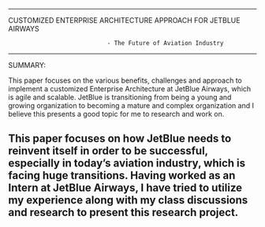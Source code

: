 ------------------------------------------------------------------------------------------------------------------------------
CUSTOMIZED ENTERPRISE ARCHITECTURE APPROACH FOR JETBLUE AIRWAYS

                                - The Future of Aviation Industry

------------------------------------------------------------------------------------------------------------------------------

SUMMARY:

This paper focuses on the various benefits, challenges and approach to implement a customized Enterprise Architecture at JetBlue Airways, which is agile and scalable. JetBlue is transitioning from being a young and growing organization to becoming a mature and complex organization and I believe this presents a good topic for me to research and work on.

This paper focuses on how JetBlue needs to reinvent itself in order to be successful, especially in today’s aviation industry, which is facing huge transitions. Having worked as an Intern at JetBlue Airways, I have tried to utilize my experience along with my class discussions and research to present this research project.
------------------------------------------------------------------------------------------------------------------------------
